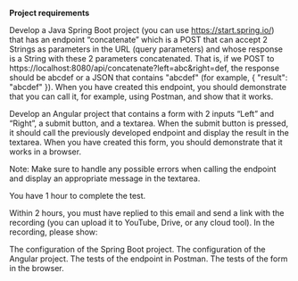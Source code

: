 **Project requirements**

Develop a Java Spring Boot project (you can use https://start.spring.io/) that has an endpoint “concatenate” which is a POST that can accept 2 Strings as parameters in the URL (query parameters) and whose response is a String with these 2 parameters concatenated. That is, if we POST to https://localhost:8080/api/concatenate?left=abc&right=def, the response should be abcdef or a JSON that contains "abcdef" (for example, { "result": "abcdef" }).
When you have created this endpoint, you should demonstrate that you can call it, for example, using Postman, and show that it works.

Develop an Angular project that contains a form with 2 inputs “Left” and “Right”, a submit button, and a textarea. When the submit button is pressed, it should call the previously developed endpoint and display the result in the textarea.
When you have created this form, you should demonstrate that it works in a browser.

Note: Make sure to handle any possible errors when calling the endpoint and display an appropriate message in the textarea.

You have 1 hour to complete the test.

Within 2 hours, you must have replied to this email and send a link with the recording (you can upload it to YouTube, Drive, or any cloud tool). In the recording, please show:

The configuration of the Spring Boot project.
The configuration of the Angular project.
The tests of the endpoint in Postman.
The tests of the form in the browser.

